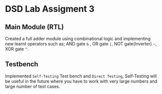 # DSD Lab Assigment 3

## Main Module (RTL)
Created a full adder module using combinational logic and implementing new learnt operators such as; AND gate `&` , OR gate `|`, NOT gate(Inverter) `~`, XOR gate `^`.

## Testbench
Implemented `Self-Testing` Test bench and `Direct Testing`, Self-Testing will be useful in the future where you have to work with very large numbers and large number of test cases.